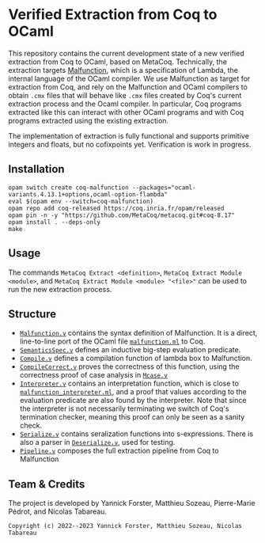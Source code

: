# Verified Extraction from Coq to OCaml

This repository contains the current development state of a new verified extraction from Coq to OCaml, based on MetaCoq.
Technically, the extraction targets [Malfunction](https://github.com/stedolan/malfunction), which is a specification of Lambda, the internal language of the OCaml compiler.
We use Malfunction as target for extraction from Coq, and rely on the Malfunction and OCaml compilers to obtain `.cmx` files that will behave like `.cmx` files created by Coq's current extraction process and the Ocaml compiler.
In particular, Coq programs extracted like this can interact with other OCaml programs and with Coq programs extracted using the existing extraction.

The implementation of extraction is fully functional and supports primitive integers and floats, but no cofixpoints yet.
Verification is work in progress.

## Installation

```
opam switch create coq-malfunction --packages="ocaml-variants.4.13.1+options,ocaml-option-flambda"
eval $(opam env --switch=coq-malfunction)
opam repo add coq-released https://coq.inria.fr/opam/released
opam pin -n -y "https://github.com/MetaCoq/metacoq.git#coq-8.17"
opam install . --deps-only
make
```

## Usage

The commands `MetaCoq Extract <definition>`, `MetaCoq Extract Module <module>`, and `MetaCoq Extract Module <module> "<file>"` can be used to run the new extraction process.

## Structure

- [`Malfunction.v`](theories/Malfunction.v) contains the syntax definition of Malfunction. It is a direct, line-to-line port of the OCaml file [`malfunction.ml`](https://github.com/stedolan/malfunction/blob/master/src/malfunction.ml) to Coq.
- [`SemanticsSpec.v`](theories/SemanticsSpec.v) defines an inductive big-step evaluation predicate.
- [`Compile.v`](theories/Compile.v) defines a compilation function of lambda box to Malfunction.
- [`CompileCorrect.v`](theories/CompileCorrect.v) proves the correctness of this function, using the correctness proof of case analysis in [`Mcase.v`](theories/Mcase.v)
- [`Interpreter.v`](theories/Interpreter.v) contains an interpretation function, which is close to [`malfunction_interpreter.ml`](https://github.com/stedolan/malfunction/blob/master/src/malfunction_interpreter.ml), and a proof that values according to the evaluation predicate are also found by the interpreter. Note that since the interpreter is not necessarily terminating we switch of Coq's termination checker, meaning this proof can only be seen as a sanity check.
- [`Serialize.v`](theories/Serialize.v) contains seralization functions into s-expressions. There is also a parser in [`Deserialize.v`](theories/Deserialize.v), used for testing.
- [`Pipeline.v`](theories/Pipeline.v) composes the full extraction pipeline from Coq to Malfunction

## Team & Credits

The project is developed by Yannick Forster, Matthieu Sozeau, Pierre-Marie Pédrot, and Nicolas Tabareau.

```
Copyright (c) 2022--2023 Yannick Forster, Matthieu Sozeau, Nicolas Tabareau
```
